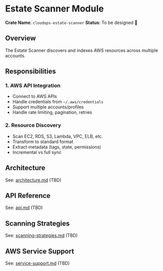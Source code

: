 # Estate Scanner Module

**Crate Name**: `cloudops-estate-scanner`
**Status**: To be designed 🔄

## Overview

The Estate Scanner discovers and indexes AWS resources across multiple accounts.

## Responsibilities

### 1. AWS API Integration
- Connect to AWS APIs
- Handle credentials from `~/.aws/credentials`
- Support multiple accounts/profiles
- Handle rate limiting, pagination, retries

### 2. Resource Discovery
- Scan EC2, RDS, S3, Lambda, VPC, ELB, etc.
- Transform to standard format
- Extract metadata (tags, state, permissions)
- Incremental vs full sync

## Architecture

See: [architecture.md](architecture.md) (TBD)

## API Reference

See: [api.md](api.md) (TBD)

## Scanning Strategies

See: [scanning-strategies.md](scanning-strategies.md) (TBD)

## AWS Service Support

See: [service-support.md](service-support.md) (TBD)